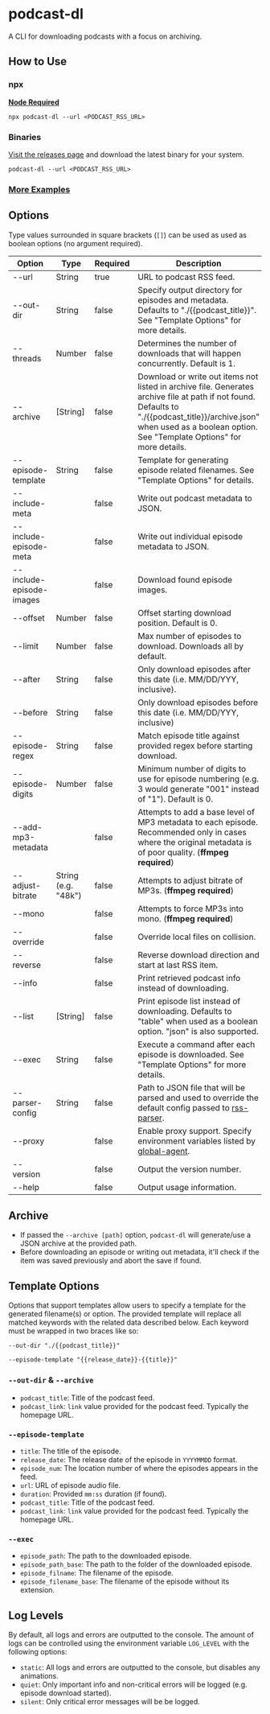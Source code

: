# podcast-dl

A CLI for downloading podcasts with a focus on archiving.

## How to Use

### npx

**[Node Required](https://nodejs.org/en/)**

`npx podcast-dl --url <PODCAST_RSS_URL>`

### Binaries

[Visit the releases page](https://github.com/lightpohl/podcast-dl/releases) and download the latest binary for your system.

`podcast-dl --url <PODCAST_RSS_URL>`

### [More Examples](./docs/examples.md)

## Options

Type values surrounded in square brackets (`[]`) can be used as used as boolean options (no argument required).

| Option                   | Type                | Required | Description                                                                                                                                                                                                                 |
| ------------------------ | ------------------- | -------- | --------------------------------------------------------------------------------------------------------------------------------------------------------------------------------------------------------------------------- |
| --url                    | String              | true     | URL to podcast RSS feed.                                                                                                                                                                                                    |
| --out-dir                | String              | false    | Specify output directory for episodes and metadata. Defaults to "./{{podcast_title}}". See "Template Options" for more details.                                                                                             |
| --threads                | Number              | false    | Determines the number of downloads that will happen concurrently. Default is 1.                                                                                                                                             |
| --archive                | [String]            | false    | Download or write out items not listed in archive file. Generates archive file at path if not found. Defaults to "./{{podcast_title}}/archive.json" when used as a boolean option. See "Template Options" for more details. |
| --episode-template       | String              | false    | Template for generating episode related filenames. See "Template Options" for details.                                                                                                                                      |
| --include-meta           |                     | false    | Write out podcast metadata to JSON.                                                                                                                                                                                         |
| --include-episode-meta   |                     | false    | Write out individual episode metadata to JSON.                                                                                                                                                                              |
| --include-episode-images |                     | false    | Download found episode images.                                                                                                                                                                                              |
| --offset                 | Number              | false    | Offset starting download position. Default is 0.                                                                                                                                                                            |
| --limit                  | Number              | false    | Max number of episodes to download. Downloads all by default.                                                                                                                                                               |
| --after                  | String              | false    | Only download episodes after this date (i.e. MM/DD/YYY, inclusive).                                                                                                                                                         |
| --before                 | String              | false    | Only download episodes before this date (i.e. MM/DD/YYY, inclusive)                                                                                                                                                         |
| --episode-regex          | String              | false    | Match episode title against provided regex before starting download.                                                                                                                                                        |
| --episode-digits         | Number              | false    | Minimum number of digits to use for episode numbering (e.g. 3 would generate "001" instead of "1"). Default is 0.                                                                                                           |
| --add-mp3-metadata       |                     | false    | Attempts to add a base level of MP3 metadata to each episode. Recommended only in cases where the original metadata is of poor quality. (**ffmpeg required**)                                                               |
| --adjust-bitrate         | String (e.g. "48k") | false    | Attempts to adjust bitrate of MP3s. (**ffmpeg required**)                                                                                                                                                                   |
| --mono                   |                     | false    | Attempts to force MP3s into mono. (**ffmpeg required**)                                                                                                                                                                     |
| --override               |                     | false    | Override local files on collision.                                                                                                                                                                                          |
| --reverse                |                     | false    | Reverse download direction and start at last RSS item.                                                                                                                                                                      |
| --info                   |                     | false    | Print retrieved podcast info instead of downloading.                                                                                                                                                                        |
| --list                   | [String]            | false    | Print episode list instead of downloading. Defaults to "table" when used as a boolean option. "json" is also supported.                                                                                                     |
| --exec                   | String              | false    | Execute a command after each episode is downloaded. See "Template Options" for more details.                                                                                                                                |
| --parser-config          | String              | false    | Path to JSON file that will be parsed and used to override the default config passed to [rss-parser](https://github.com/rbren/rss-parser#xml-options).                                                                      |
| --proxy                  |                     | false    | Enable proxy support. Specify environment variables listed by [global-agent](https://github.com/gajus/global-agent#environment-variables).                                                                                  |
| --version                |                     | false    | Output the version number.                                                                                                                                                                                                  |
| --help                   |                     | false    | Output usage information.                                                                                                                                                                                                   |

## Archive

- If passed the `--archive [path]` option, `podcast-dl` will generate/use a JSON archive at the provided path.
- Before downloading an episode or writing out metadata, it'll check if the item was saved previously and abort the save if found.

## Template Options

Options that support templates allow users to specify a template for the generated filename(s) or option. The provided template will replace all matched keywords with the related data described below. Each keyword must be wrapped in two braces like so:

`--out-dir "./{{podcast_title}}"`

`--episode-template "{{release_date}}-{{title}}"`

### `--out-dir` & `--archive`

- `podcast_title`: Title of the podcast feed.
- `podcast_link`: `link` value provided for the podcast feed. Typically the homepage URL.

### `--episode-template`

- `title`: The title of the episode.
- `release_date`: The release date of the episode in `YYYYMMDD` format.
- `episode_num`: The location number of where the episodes appears in the feed.
- `url`: URL of episode audio file.
- `duration`: Provided `mm:ss` duration (if found).
- `podcast_title`: Title of the podcast feed.
- `podcast_link`: `link` value provided for the podcast feed. Typically the homepage URL.

### `--exec`

- `episode_path`: The path to the downloaded episode.
- `episode_path_base`: The path to the folder of the downloaded episode.
- `episode_filname`: The filename of the episode.
- `episode_filename_base`: The filename of the episode without its extension.

## Log Levels

By default, all logs and errors are outputted to the console. The amount of logs can be controlled using the environment variable `LOG_LEVEL` with the following options:

- `static`: All logs and errors are outputted to the console, but disables any animations.
- `quiet`: Only important info and non-critical errors will be logged (e.g. episode download started).
- `silent`: Only critical error messages will be be logged.
